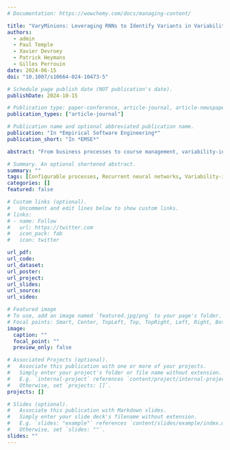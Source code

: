 ```yaml
---
# Documentation: https://wowchemy.com/docs/managing-content/

title: "VaryMinions: Leveraging RNNs to Identify Variants in Variability-intensive Systems’ Logs"
authors:
  - admin
  - Paul Temple 
  - Xavier Devroey 
  - Patrick Heymans
  - Gilles Perrouin
date: 2024-06-15
doi: "10.1007/s10664-024-10473-5"

# Schedule page publish date (NOT publication's date).
publishDate: 2024-10-15

# Publication type: paper-conference, article-journal, article-newspaper, book, chapter, masters-thesis, preprint, report, thesis, webpage (from CSL standard)
publication_types: ["article-journal"]

# Publication name and optional abbreviated publication name.
publication: "In *Empirical Software Engineering*"
publication_short: "In *EMSE*"

abstract: "From business processes to course management, variability-intensive software systems (VIS) are now ubiquitous. One can configure these systems’ behaviour by activating options, e.g., to derive variants handling building permits across municipalities or implementing different functionalities (quizzes, forums) for a given course. These customisation facilities allow VIS to support distinct relevant customer requirements while taking advantage of reuse for common parts. Customisation thus allows realising both scope and scale economies. Behavioural differences amongst variants manifest themselves in event logs. To re-engineer this kind of system, one must know which variant(s) have produced which behaviour. Since variant information is barely present in logs, this paper supports this task by employing machine learning techniques to classify behaviours (event sequences) among variants. Specifically, we train Long Short Term Memory (LSTMs) and Gated Recurrent Units (GRUs) recurrent neural networks to relate event sequences with the variants they belong to on six different datasets issued from the configurable process and VIS domains. After having evaluated 20 different architectures of LSTM/GRU, our results demonstrate that it is possible to effectively learn the trace-to-variant mapping with high accuracy (at least 80% and up to 99%) and at scale, i.e., identifying 50 variants using 5000+ traces for each variant."

# Summary. An optional shortened abstract.
summary: ""
tags: [Configurable processes, Recurrent neural networks, Variability-intensive systems, Variability mining, Software product lines]
categories: []
featured: false

# Custom links (optional).
#   Uncomment and edit lines below to show custom links.
# links:
# - name: Follow
#   url: https://twitter.com
#   icon_pack: fab
#   icon: twitter

url_pdf:
url_code:
url_dataset:
url_poster:
url_project:
url_slides:
url_source:
url_video:

# Featured image
# To use, add an image named `featured.jpg/png` to your page's folder.
# Focal points: Smart, Center, TopLeft, Top, TopRight, Left, Right, BottomLeft, Bottom, BottomRight.
image:
  caption: ""
  focal_point: ""
  preview_only: false

# Associated Projects (optional).
#   Associate this publication with one or more of your projects.
#   Simply enter your project's folder or file name without extension.
#   E.g. `internal-project` references `content/project/internal-project/index.md`.
#   Otherwise, set `projects: []`.
projects: []

# Slides (optional).
#   Associate this publication with Markdown slides.
#   Simply enter your slide deck's filename without extension.
#   E.g. `slides: "example"` references `content/slides/example/index.md`.
#   Otherwise, set `slides: ""`.
slides: ""
---
```

